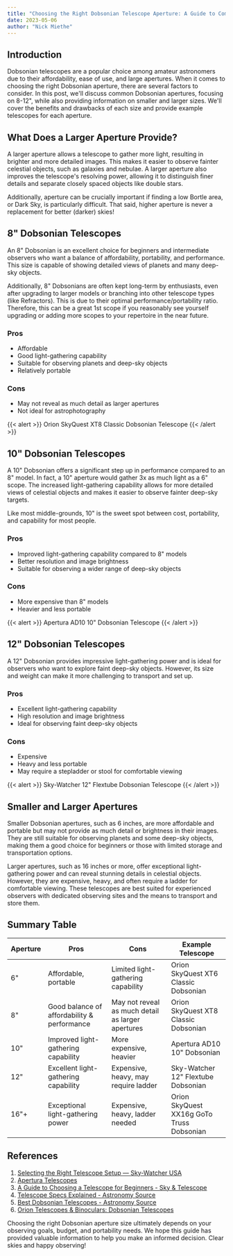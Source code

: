 ```yaml
---
title: "Choosing the Right Dobsonian Telescope Aperture: A Guide to Common Sizes"
date: 2023-05-06
author: "Nick Miethe"
---
```


## Introduction

Dobsonian telescopes are a popular choice among amateur astronomers due to their affordability, ease of use, and large apertures. When it comes to choosing the right Dobsonian aperture, there are several factors to consider. In this post, we'll discuss common Dobsonian apertures, focusing on 8-12", while also providing information on smaller and larger sizes. We'll cover the benefits and drawbacks of each size and provide example telescopes for each aperture.

## What Does a Larger Aperture Provide?

A larger aperture allows a telescope to gather more light, resulting in brighter and more detailed images. This makes it easier to observe fainter celestial objects, such as galaxies and nebulae. A larger aperture also improves the telescope's resolving power, allowing it to distinguish finer details and separate closely spaced objects like double stars.

Additionally, aperture can be crucially important if finding a low Bortle area, or Dark Sky, is particularly difficult. That said, higher aperture is never a replacement for better (darker) skies!

## 8" Dobsonian Telescopes

An 8" Dobsonian is an excellent choice for beginners and intermediate observers who want a balance of affordability, portability, and performance. This size is capable of showing detailed views of planets and many deep-sky objects.

Additionally, 8" Dobsonians are often kept long-term by enthusiasts, even after upgrading to larger models or branching into other telescope types (like Refractors). This is due to their optimal performance/portability ratio. Therefore, this can be a great 1st scope if you reasonably see yourself upgrading or adding more scopes to your repertoire in the near future.

### Pros

- Affordable
- Good light-gathering capability
- Suitable for observing planets and deep-sky objects
- Relatively portable

### Cons

- May not reveal as much detail as larger apertures
- Not ideal for astrophotography

{{< alert >}}
Orion SkyQuest XT8 Classic Dobsonian Telescope
{{< /alert >}}

## 10" Dobsonian Telescopes

A 10" Dobsonian offers a significant step up in performance compared to an 8" model. In fact, a 10" aperture would gather 3x as much light as a 6" scope. The increased light-gathering capability allows for more detailed views of celestial objects and makes it easier to observe fainter deep-sky targets.

Like most middle-grounds, 10" is the sweet spot between cost, portability, and capability for most people.

### Pros

- Improved light-gathering capability compared to 8" models
- Better resolution and image brightness
- Suitable for observing a wider range of deep-sky objects

### Cons

- More expensive than 8" models
- Heavier and less portable

{{< alert >}}
Apertura AD10 10" Dobsonian Telescope
{{< /alert >}}

## 12" Dobsonian Telescopes

A 12" Dobsonian provides impressive light-gathering power and is ideal for observers who want to explore faint deep-sky objects. However, its size and weight can make it more challenging to transport and set up.

### Pros

- Excellent light-gathering capability
- High resolution and image brightness
- Ideal for observing faint deep-sky objects

### Cons

- Expensive
- Heavy and less portable
- May require a stepladder or stool for comfortable viewing

{{< alert >}}
Sky-Watcher 12" Flextube Dobsonian Telescope
{{< /alert >}}

## Smaller and Larger Apertures

Smaller Dobsonian apertures, such as 6 inches, are more affordable and portable but may not provide as much detail or brightness in their images. They are still suitable for observing planets and some deep-sky objects, making them a good choice for beginners or those with limited storage and transportation options.

Larger apertures, such as 16 inches or more, offer exceptional light-gathering power and can reveal stunning details in celestial objects. However, they are expensive, heavy, and often require a ladder for comfortable viewing. These telescopes are best suited for experienced observers with dedicated observing sites and the means to transport and store them.

## Summary Table

| Aperture | Pros   | Cons  | Example Telescope  |
|----------|-----------|-----------|-------------------------|
| 6" | Affordable, portable  | Limited light-gathering capability  | Orion SkyQuest XT6 Classic Dobsonian  |
| 8" | Good balance of affordability & performance| May not reveal as much detail as larger apertures | Orion SkyQuest XT8 Classic Dobsonian   |
| 10" | Improved light-gathering capability  | More expensive, heavier  | Apertura AD10 10" Dobsonian    |
| 12" | Excellent light-gathering capability  | Expensive, heavy, may require ladder   | Sky-Watcher 12" Flextube Dobsonian       |
| 16"+ | Exceptional light-gathering power | Expensive, heavy, ladder needed | Orion SkyQuest XX16g GoTo Truss Dobsonian|

## References

1. [Selecting the Right Telescope Setup — Sky-Watcher USA](https://www.skywatcherusa.com/blogs/news/first)
2. [Apertura Telescopes](https://www.highpointscientific.com/telescopes#/filter:manufacturer:Apertura)
3. [A Guide to Choosing a Telescope for Beginners - Sky & Telescope](https://skyandtelescope.org/astronomy-equipment/telescope-buying-guide/)
4. [Telescope Specs Explained - Astronomy Source](https://astronomysource.com/telescope-specs-explained/)
5. [Best Dobsonian Telescopes - Astronomy Source](https://astronomysource.com/best-telescopes/dobsonian-telescopes/)
6. [Orion Telescopes & Binoculars: Dobsonian Telescopes](https://www.telescope.com/Orion/Telescopes/Dobsonian-Telescopes/rc/2160/pc/1/12.uts)

Choosing the right Dobsonian aperture size ultimately depends on your observing goals, budget, and portability needs. We hope this guide has provided valuable information to help you make an informed decision. Clear skies and happy observing!
